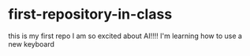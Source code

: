 # first-repository-in-class
this is my first repo
I am so excited about AI!!!!
I'm learning how to use a new keyboard
